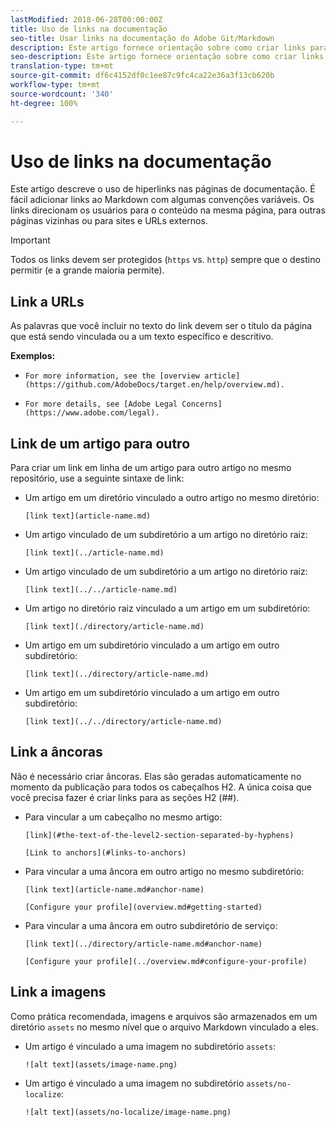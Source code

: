 ```yaml
---
lastModified: 2018-06-28T00:00:00Z
title: Uso de links na documentação
seo-title: Usar links na documentação do Adobe Git/Markdown
description: Este artigo fornece orientação sobre como criar links para conteúdos e imagens.
seo-description: Este artigo fornece orientação sobre como criar links para conteúdos e imagens para a documentação da Adobe.
translation-type: tm+mt
source-git-commit: df6c4152df0c1ee87c9fc4ca22e36a3f13cb620b
workflow-type: tm+mt
source-wordcount: '340'
ht-degree: 100%

---
```



# Uso de links na documentação

Este artigo descreve o uso de hiperlinks nas páginas de documentação. É fácil adicionar links ao Markdown com algumas convenções variáveis. Os links direcionam os usuários para o conteúdo na mesma página, para outras páginas vizinhas ou para sites e URLs externos.

>[!IMPORTANT]
>Todos os links devem ser protegidos (`https` vs. `http`) sempre que o destino permitir (e a grande maioria permite).

## Link a URLs

As palavras que você incluir no texto do link devem ser o título da página que está sendo vinculada ou a um texto específico e descritivo.

**Exemplos:**

- `For more information, see the [overview article](https://github.com/AdobeDocs/target.en/help/overview.md).`

- `For more details, see [Adobe Legal Concerns](https://www.adobe.com/legal).`

## Link de um artigo para outro

Para criar um link em linha de um artigo para outro artigo no mesmo repositório, use a seguinte sintaxe de link:

- Um artigo em um diretório vinculado a outro artigo no mesmo diretório:

   `[link text](article-name.md)`

- Um artigo vinculado de um subdiretório a um artigo no diretório raiz:

   `[link text](../article-name.md)`

- Um artigo vinculado de um subdiretório a um artigo no diretório raiz:

   `[link text](../../article-name.md)`

- Um artigo no diretório raiz vinculado a um artigo em um subdiretório:

   `[link text](./directory/article-name.md)`

- Um artigo em um subdiretório vinculado a um artigo em outro subdiretório:

   `[link text](../directory/article-name.md)`

- Um artigo em um subdiretório vinculado a um artigo em outro subdiretório:

   `[link text](../../directory/article-name.md)`

## Link a âncoras

Não é necessário criar âncoras. Elas são geradas automaticamente no momento da publicação para todos os cabeçalhos H2. A única coisa que você precisa fazer é criar links para as seções H2 (##).

- Para vincular a um cabeçalho no mesmo artigo:

   `[link](#the-text-of-the-level2-section-separated-by-hyphens)`

   `[Link to anchors](#links-to-anchors)`

- Para vincular a uma âncora em outro artigo no mesmo subdiretório:

   `[link text](article-name.md#anchor-name)`

   `[Configure your profile](overview.md#getting-started)`

- Para vincular a uma âncora em outro subdiretório de serviço:

   `[link text](../directory/article-name.md#anchor-name)`

   `[Configure your profile](../overview.md#configure-your-profile)`

## Link a imagens

Como prática recomendada, imagens e arquivos são armazenados em um diretório `assets` no mesmo nível que o arquivo Markdown vinculado a eles.

- Um artigo é vinculado a uma imagem no subdiretório `assets`:

   `![alt text](assets/image-name.png)`

- Um artigo é vinculado a uma imagem no subdiretório `assets/no-localize`:

   `![alt text](assets/no-localize/image-name.png)`
